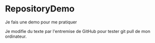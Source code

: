# RepositoryDemo
Je fais une demo pour me pratiquer

Je modifie du texte par l'entremise de GitHub pour tester git pull de mon ordinateur.
